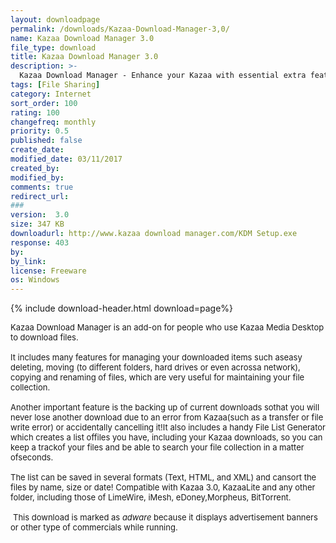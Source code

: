 ```yaml
---
layout: downloadpage
permalink: /downloads/Kazaa-Download-Manager-3,0/
name: Kazaa Download Manager 3.0
file_type: download
title: Kazaa Download Manager 3.0
description: >-
  Kazaa Download Manager - Enhance your Kazaa with essential extra features!
tags: [File Sharing]
category: Internet
sort_order: 100
rating: 100
changefreq: monthly
priority: 0.5
published: false
create_date: 
modified_date: 03/11/2017
created_by: 
modified_by: 
comments: true
redirect_url: 
### 
version:  3.0
size: 347 KB
downloadurl: http://www.kazaa download manager.com/KDM Setup.exe
response: 403
by: 
by_link: 
license: Freeware
os: Windows
---
```


{% include download-header.html download=page%}

<p style="fix-download-text !important">
<p><font size="2"><p>Kazaa Download Manager is an add-on for people who use Kazaa Media Desktop to download files. <br />
<br />
It includes many features for managing your downloaded items such aseasy deleting, moving (to different folders, hard drives or even acrossa network), copying and renaming of files, which are very useful for maintaining your file collection. <br />
<br />
Another important feature is the backing up of current downloads sothat you will never lose another download due to an error from Kazaa(such as a transfer or file write error) or accidentally cancelling it!It also includes a handy File List Generator which creates a list offiles you have, including your Kazaa downloads, so you can keep a trackof your files and be able to search your file collection in a matter ofseconds. <br />
<br />
The list can be saved in several formats (Text, HTML, and XML) and cansort the files by name, size or date! Compatible with Kazaa 3.0, KazaaLite and any other folder, including those of LimeWire, iMesh, eDoney,Morpheus, BitTorrent.<br />
<br />
<img hspace="2" align="top" alt="" src="Kazaa-Download-Manager_files/warning.gif" />This download is marked as <em>adware</em> because it displays advertisement banners or other type of commercials while running.</p></p></p>
